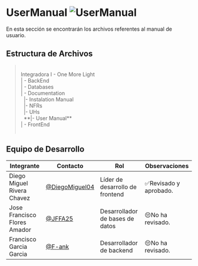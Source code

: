 # UserManual  ![UserManual](https://img.shields.io/badge/Microsoft_Office-D83B01?style=for-the-badge&logo=microsoft-office&logoColor=white)
En esta sección se encontrarán los archivos referentes al manual de usuario.

## Estructura de Archivos
> <br>
>Integradora I - One More Light<br>
>| - BackEnd<br>
>| - Databases<br>
>| - Documentation<br>
>&nbsp;&nbsp;|- Instalation Manual<br>
>&nbsp;&nbsp;|- NFRs<br>
>&nbsp;&nbsp;|- UHs<br>
>&nbsp;&nbsp;**|- User Manual**<br>
>| - FrontEnd<br>
> <br>

## Equipo de Desarrollo

|Integrante|Contacto|Rol|Observaciones|
|------------|--------|---|---|
|Diego Miguel Rivera Chavez|[@DiegoMiguel04](https://github.com/DiegoMiguel04)|Líder de desarrollo de frontend|✅Revisado y aprobado.|
|Jose Francisco Flores Amador|[@JFFA25](https://github.com/JFFA25)|Desarrollador de bases de datos|😔No ha revisado.|
|Francisco Garcia Garcia|[@F-ank](https://github.com/F-ank)|Desarrollador de backend|😔No ha revisado.|